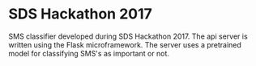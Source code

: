 # SDS Hackathon 2017
SMS classifier developed during SDS Hackathon 2017. The api server is written using the Flask microframework.
The server uses a pretrained model for classifying SMS's as important or not.
